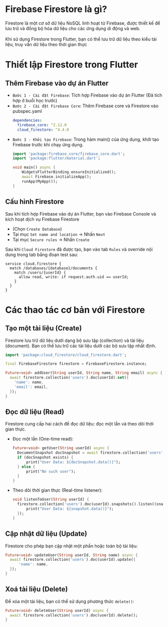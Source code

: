 # Firebase Firestore là gì?
Firestore là một cơ sở dữ liệu NoSQL linh hoạt từ Firebase, được thiết kế để lưu trữ và đồng bộ hóa dữ liệu cho các ứng dụng di động và web. 
<br><br>
Khi sử dụng Firestore trong Flutter, bạn có thể lưu trữ dữ liệu theo kiểu tài liệu, truy vấn dữ liệu theo thời gian thực

# Thiết lập Firestore trong Flutter

##  Thêm Firebase vào dự án Flutter
- `Bước 1 - Cài đặt Firebase`: Tích hợp Firebase vào dự án Flutter (Đã tích hợp ở buổi học trước)
- `Bước 2 - Cài đặt Firebase Core`: Thêm Firebase core và Firestore vào pubspec.yaml
    ````yaml
    dependencies:
      firebase_core: ^2.12.0
      cloud_firestore: ^4.4.0
    ````
- `Bước 3 - Khởi tạo Firebase`: Trong hàm main() của ứng dụng, khởi tạo Firebase trước khi chạy ứng dụng.
    ````dart
    import 'package:firebase_core/firebase_core.dart';
    import 'package:flutter/material.dart';

    void main() async {
        WidgetsFlutterBinding.ensureInitialized();
        await Firebase.initializeApp();
        runApp(MyApp());
    }
    ````

## Cấu hình Firestore
Sau khi tích hợp Firebase vào dự án Flutter, bạn vào Firebase Console và kích hoạt dịch vụ Firebase Firestore 
- (Chọn `Create Database`)
- Tại mục `Set name and location` -> Nhấn `Next`
- Tại mục `Secure rules` -> Nhấn `Create`

Sau khi `Cloud Firestore` đã được tạo, bạn vào tab `Rules` và override nội dung trong tab bằng đoạn test sau:
````
service cloud.firestore {
  match /databases/{database}/documents {
    match /users/{userId} {
      allow read, write: if request.auth.uid == userId;
    }
  }
}
````


# Các thao tác cơ bản với Firestore
## Tạo một tài liệu (Create)
Firestore lưu trữ dữ liệu dưới dạng bộ sưu tập (collection) và tài liệu (document). Bạn có thể lưu trữ các tài liệu dưới các bộ sưu tập nhất định.
````dart
import 'package:cloud_firestore/cloud_firestore.dart';

final FirebaseFirestore firestore = FirebaseFirestore.instance;

Future<void> addUser(String userId, String name, String email) async {
  await firestore.collection('users').doc(userId).set({
    'name': name,
    'email': email,
  });
}
````

## Đọc dữ liệu (Read)
Firestore cung cấp hai cách để đọc dữ liệu: đọc một lần và theo dõi thời gian thực.

- Đọc một lần (One-time read):
  ````dart
  Future<void> getUser(String userId) async {
    DocumentSnapshot docSnapshot = await firestore.collection('users').doc(userId).get();
    if (docSnapshot.exists) {
        print("User Data: ${docSnapshot.data()}");
    } else {
        print("No such user");
    }
  }
  ````

- Theo dõi thời gian thực (Real-time listener):
  ````dart
  void listenToUser(String userId) {
    firestore.collection('users').doc(userId).snapshots().listen((snapshot) {
        print("User Data: ${snapshot.data()}");
    });
  }
  ````

## Cập nhật dữ liệu (Update)
Firestore cho phép bạn cập nhật một phần hoặc toàn bộ tài liệu:
  ````dart
  Future<void> updateUser(String userId, String name) async {
    await firestore.collection('users').doc(userId).update({
        'name': name,
    });
  }
  ````

## Xoá tài liệu (Delete)
Để xóa một tài liệu, bạn có thể sử dụng phương thức `delete()`:
  ````dart
  Future<void> deleteUser(String userId) async {
    await firestore.collection('users').doc(userId).delete();
  }
  ````